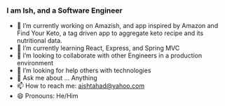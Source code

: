 ### I am Ish, and a Software Engineer


- 🔭 I’m currently working on Amazish, and app inspired by Amazon and Find Your Keto, a tag driven app to aggregate keto recipe and its nutritional data.
- 🌱 I’m currently learning React, Express, and Spring MVC
- 👯 I’m looking to collaborate with other Engineers in a production environment
- 🤔 I’m looking for help others with technologies 
- 💬 Ask me about ... Anything
- 📫 How to reach me: aishtahad@yahoo.com
- 😄 Pronouns: He/Him

